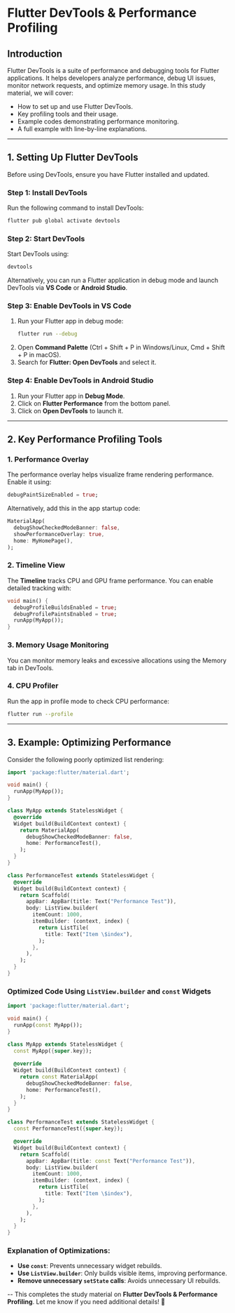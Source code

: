 # Flutter DevTools & Performance Profiling

## Introduction
Flutter DevTools is a suite of performance and debugging tools for Flutter applications. It helps developers analyze performance, debug UI issues, monitor network requests, and optimize memory usage. In this study material, we will cover:

- How to set up and use Flutter DevTools.
- Key profiling tools and their usage.
- Example codes demonstrating performance monitoring.
- A full example with line-by-line explanations.

---

## 1. Setting Up Flutter DevTools

Before using DevTools, ensure you have Flutter installed and updated.

### **Step 1: Install DevTools**
Run the following command to install DevTools:

```sh
flutter pub global activate devtools
```

### **Step 2: Start DevTools**
Start DevTools using:

```sh
devtools
```

Alternatively, you can run a Flutter application in debug mode and launch DevTools via **VS Code** or **Android Studio**.

### **Step 3: Enable DevTools in VS Code**
1. Run your Flutter app in debug mode:
   ```sh
   flutter run --debug
   ```
2. Open **Command Palette** (Ctrl + Shift + P in Windows/Linux, Cmd + Shift + P in macOS).
3. Search for **Flutter: Open DevTools** and select it.

### **Step 4: Enable DevTools in Android Studio**
1. Run your Flutter app in **Debug Mode**.
2. Click on **Flutter Performance** from the bottom panel.
3. Click on **Open DevTools** to launch it.

---

## 2. Key Performance Profiling Tools

### **1. Performance Overlay**
The performance overlay helps visualize frame rendering performance. Enable it using:

```dart
debugPaintSizeEnabled = true;
```

Alternatively, add this in the app startup code:

```dart
MaterialApp(
  debugShowCheckedModeBanner: false,
  showPerformanceOverlay: true,
  home: MyHomePage(),
);
```

### **2. Timeline View**
The **Timeline** tracks CPU and GPU frame performance. You can enable detailed tracking with:

```dart
void main() {
  debugProfileBuildsEnabled = true;
  debugProfilePaintsEnabled = true;
  runApp(MyApp());
}
```

### **3. Memory Usage Monitoring**
You can monitor memory leaks and excessive allocations using the Memory tab in DevTools.

### **4. CPU Profiler**
Run the app in profile mode to check CPU performance:

```sh
flutter run --profile
```

---

## 3. Example: Optimizing Performance

Consider the following poorly optimized list rendering:

```dart
import 'package:flutter/material.dart';

void main() {
  runApp(MyApp());
}

class MyApp extends StatelessWidget {
  @override
  Widget build(BuildContext context) {
    return MaterialApp(
      debugShowCheckedModeBanner: false,
      home: PerformanceTest(),
    );
  }
}

class PerformanceTest extends StatelessWidget {
  @override
  Widget build(BuildContext context) {
    return Scaffold(
      appBar: AppBar(title: Text("Performance Test")),
      body: ListView.builder(
        itemCount: 1000,
        itemBuilder: (context, index) {
          return ListTile(
            title: Text("Item \$index"),
          );
        },
      ),
    );
  }
}
```

### **Optimized Code Using `ListView.builder` and `const` Widgets**

```dart
import 'package:flutter/material.dart';

void main() {
  runApp(const MyApp());
}

class MyApp extends StatelessWidget {
  const MyApp({super.key});
  
  @override
  Widget build(BuildContext context) {
    return const MaterialApp(
      debugShowCheckedModeBanner: false,
      home: PerformanceTest(),
    );
  }
}

class PerformanceTest extends StatelessWidget {
  const PerformanceTest({super.key});

  @override
  Widget build(BuildContext context) {
    return Scaffold(
      appBar: AppBar(title: const Text("Performance Test")),
      body: ListView.builder(
        itemCount: 1000,
        itemBuilder: (context, index) {
          return ListTile(
            title: Text("Item \$index"),
          );
        },
      ),
    );
  }
}
```

### Explanation of Optimizations:
- **Use `const`**: Prevents unnecessary widget rebuilds.
- **Use `ListView.builder`**: Only builds visible items, improving performance.
- **Remove unnecessary `setState` calls**: Avoids unnecessary UI rebuilds.

--
This completes the study material on **Flutter DevTools & Performance Profiling**. Let me know if you need additional details! 🚀

